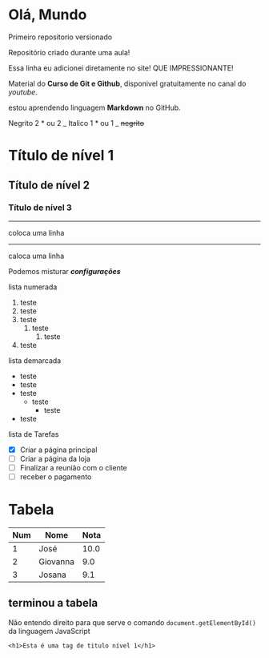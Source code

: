 # Olá, Mundo
 Primeiro repositorio versionado

Repositório criado durante uma aula!

Essa linha eu adicionei diretamente no site!  QUE IMPRESSIONANTE!

Material do **Curso de Git e Github**, disponivel gratuitamente no canal do *youtube*.

estou aprendendo linguagem __Markdown__ no GitHub.

Negrito 2 * ou 2 _
Italico 1 * ou 1 _
~~negrito~~
# Título de nível 1
## Título de nível 2
### Título de nível 3

---
coloca uma linha
***
caloca uma linha

Podemos misturar __*configurações*__

lista numerada

1. teste
1. teste 
1. teste
   1. teste
      1. teste
1. teste

lista demarcada
* teste
* teste 
* teste
   * teste
      * teste
* teste

lista de Tarefas

- [x] Criar a página principal
- [ ] Criar a página da loja
- [ ] Finalizar a reunião com o cliente
- [ ] receber o pagamento

# Tabela

Num | Nome | Nota
---|---|---
1 | José | 10.0
2 | Giovanna | 9.0
3 | Josana | 9.1

## terminou a tabela

Não entendo direito para que serve o comando
`document.getElementById()`
da linguagem JavaScript
```
<h1>Esta é uma tag de titulo nível 1</h1>
```